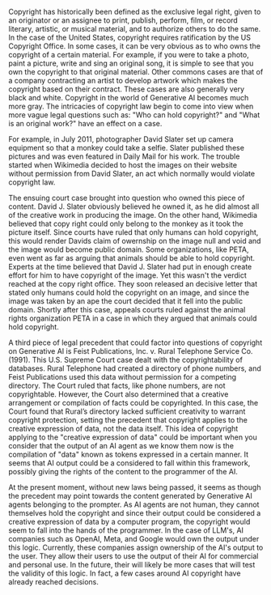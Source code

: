 Copyright has historically been defined as the exclusive legal right, given to an originator or an assignee to print, publish, perform, film, or record literary, artistic, or musical material, and to authorize others to do the same. In the case of the United States, copyright requires ratification by the US Copyright Office. In some cases, it can be very obvious as to who owns the copyright of a certain material. For example, if you were to take a photo, paint a picture, write and sing an original song, it is simple to see that you own the copyright to that original material. Other commons cases are that of a company contracting an artist to develop artwork which makes the copyright based on their contract. These cases are also generally very black and white. Copyright in the world of Generative AI becomes much more gray. The intricacies of copyright law begin to come into view when more vague legal questions such as: "Who can hold copyright?" and "What is an original work?" have an effect on a case. 

For example, in July 2011, photographer David Slater set up camera equipment so that a monkey could take a selfie. Slater published these pictures and was even featured in Daily Mail for his work. The trouble started when Wikimedia decided to host the images on their website without permission from David Slater, an act which normally would violate copyright law.

The ensuing court case brought into question who owned this piece of content. David J. Slater obviously believed he owned it, as he did almost all of the creative work in producing the image. On the other hand, Wikimedia believed that copy right could only belong to the monkey as it took the picture itself. Since courts have ruled that only humans can hold copyright, this would render Davids claim of owernship on the image null and void and the image would become public domain. Some organizations, like PETA, even went as far as arguing that animals should be able to hold copyright. Experts at the time believed that David J. Slater had put in enough create effort for him to have copyright of the image. Yet this wasn't the verdict reached at the copy right office. They soon released an decisive letter that stated only humans could hold the copyright on an image, and since the image was taken by an ape the court decided that it fell into the public domain. Shortly after this case, appeals courts ruled against the animal rights organization PETA in a case in which they argued that animals could hold copyright.

A third piece of legal precedent that could factor into questions of copyright on Generative AI is Feist Publications, Inc. v. Rural Telephone Service Co. (1991). This U.S. Supreme Court case dealt with the copyrightability of databases. Rural Telephone had created a directory of phone numbers, and Feist Publications used this data without permission for a competing directory. The Court ruled that facts, like phone numbers, are not copyrightable. However, the Court also determined that a creative arrangement or compilation of facts could be copyrighted. In this case, the Court found that Rural’s directory lacked sufficient creativity to warrant copyright protection, setting the precedent that copyright applies to the creative expression of data, not the data itself. This idea of copyright applying to the "creative expression of data" could be important when you consider that the output of an AI agent as we know them now is the compilation of "data" known as tokens expressed in a certain manner. It seems that AI output could be a considered to fall within this framework, possibly giving the rights of the content to the programmer of the AI.

At the present moment, without new laws being passed, it seems as though the precedent may point towards the content generated by Generative AI agents belonging to the prompter. As AI agents are not human, they cannot themselves hold the copyright and since their output could be considered a creative expression of data by a computer program, the copyright would seem to fall into the hands of the programmer. In the case of LLM's, AI companies such as OpenAI, Meta, and Google would own the output under this logic. Currently, these companies assign ownership of the AI's output to the user. They allow their users to use the output of their AI for commercial and personal use. In the future, their will likely be more cases that will test the validity of this logic. In fact, a few cases around AI copyright have already reached decisions. 
